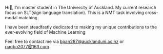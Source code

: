 Hi👋, I'm master student in The University of Auckland.
My current research focus on SLT(sign language translation).
This is a NMT task involving cross-modal matching.

 I have been steadfastly dedicated to making my unique 
 contributions to the ever-evolving field of Machine Learning
 
 Feel free to contact me via [bpan287@aucklanduni.ac.nz](mailto:bpan287@aucklanduni.ac.nz) or 
[panbo2077@163.com](mailto:panbo2077@163.com)

<!--
**ow-winton/ow-winton** is a ✨ _special_ ✨ repository because its `README.md` (this file) appears on your GitHub profile.

Here are some ideas to get you started:

- 🔭 I’m currently working on ...
- 🌱 I’m currently learning ...
- 👯 I’m looking to collaborate on ...
- 🤔 I’m looking for help with ...
- 💬 Ask me about ...
- 📫 How to reach me: ...
- 😄 Pronouns: ...
- ⚡ Fun fact: ...
-->
